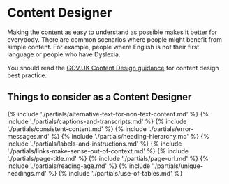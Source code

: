# Content Designer

Making the content as easy to understand as possible makes it better for everybody. There are common scenarios where people might benefit from simple content. For example, people where English is not their first language or people who have Dyslexia.

You should read the [GOV.UK Content Design guidance](https://www.gov.uk/guidance/content-design) for content design best practice.

<h2>Things to consider <span class="govuk-visually-hidden">as a Content Designer</span></h2>

{% include './partials/alternative-text-for-non-text-content.md' %}
{% include './partials/captions-and-transcripts.md' %}
{% include './partials/consistent-content.md' %}
{% include './partials/error-messages.md' %}
{% include './partials/heading-hierarchy.md' %}
{% include './partials/labels-and-instructions.md' %}
{% include './partials/links-make-sense-out-of-context.md' %}
{% include './partials/page-title.md' %}
{% include './partials/page-url.md' %}
{% include './partials/reading-age.md' %}
{% include './partials/unique-headings.md' %}
{% include './partials/use-of-tables.md' %}
